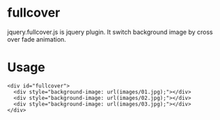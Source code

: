 fullcover
=========

jquery.fullcover.js is jquery plugin. 
It switch background image by cross over fade animation.

# Usage
```
<div id="fullcover">
  <div style="background-image: url(images/01.jpg);"></div>
  <div style="background-image: url(images/02.jpg);"></div>
  <div style="background-image: url(images/03.jpg);"></div>
</div>
```
